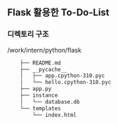 ## Flask 활용한 To-Do-List


### 디렉토리 구조
/work/intern/python/flask
```zsh
    ├── README.md
    ├── __pycache__
    │   ├── app.cpython-310.pyc
    │   └── hello.cpython-310.pyc
    ├── app.py
    ├── instance
    │   └── database.db
    └── templates
        └── index.html
```